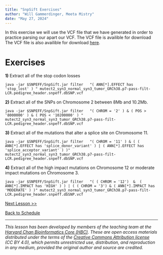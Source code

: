 ```yaml
---
title: "SnpSift Exercises"
author: "Will Gammerdinger, Meeta Mistry"
date: "May 27, 2024"
---
```


In this exercise we will use the VCF file that we have generated  in order to practice parsing our apart our VCF. The VCF file is availible for download The VCF file is also availible for download [here](https://hbctraining.github.io/variant_analysis/data/mutect2_syn3_normal_syn3_tumor_GRCh38.p7-pass-filt-LCR.pedigree_header.snpeff.dbSNP.vcf).

# Exercises

**1)** Extract all of the stop codon losses

```
java -jar $SNPEFF/SnpSift.jar filter   "( ANN[*].EFFECT has 'stop_lost' ) " mutect2_syn3_normal_syn3_tumor_GRCh38.p7-pass-filt-LCR.pedigree_header.snpeff.dbSNP.vcf 
```

**2)** Extract all of the SNPs on Chromosome 2 between 8Mb and 10.2Mb.

```
java -jar $SNPEFF/SnpSift.jar filter   "( CHROM = '2' ) & ( POS > '8000000' ) & ( POS < '10200000' ) " mutect2_syn3_normal_syn3_tumor_GRCh38.p7-pass-filt-LCR.pedigree_header.snpeff.dbSNP.vcf
```

**3)** Extract all of the mutations that alter a splice site on Chromosome 11.

```
java -jar $SNPEFF/SnpSift.jar filter   "( CHROM = '11' ) & ( ( ANN[*].EFFECT has 'splice_donor_variant' ) | ( ANN[*].EFFECT has 'splice_acceptor_variant' ) )" mutect2_syn3_normal_syn3_tumor_GRCh38.p7-pass-filt-LCR.pedigree_header.snpeff.dbSNP.vcf
```

**4)** Extract all of the high impact mutations on Chromosome 12 or moderate impact mutations on Chromosome 3.

```
java -jar $SNPEFF/SnpSift.jar filter   "( ( CHROM = '12')  &  ( ANN[*].IMPACT has 'HIGH' ) ) | ( ( CHROM = '3') & ( ANN[*].IMPACT has 'MODERATE' ) )" mutect2_syn3_normal_syn3_tumor_GRCh38.p7-pass-filt-LCR.pedigree_header.snpeff.dbSNP.vcf
```

[Next Lesson >>](11_IGV.md)

[Back to Schedule](../schedule/README.md)


***

*This lesson has been developed by members of the teaching team at the [Harvard Chan Bioinformatics Core (HBC)](http://bioinformatics.sph.harvard.edu/). These are open access materials distributed under the terms of the [Creative Commons Attribution license](https://creativecommons.org/licenses/by/4.0/) (CC BY 4.0), which permits unrestricted use, distribution, and reproduction in any medium, provided the original author and source are credited.*
